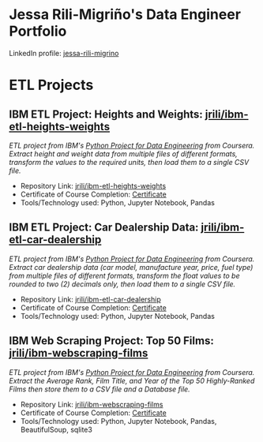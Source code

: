 # Jessa Rili-Migriño's Data Engineer Portfolio

LinkedIn profile: [jessa-rili-migrino](https://www.linkedin.com/in/jessa-rili-migrino/)

# ETL Projects

## IBM ETL Project: Heights and Weights: [jrili/ibm-etl-heights-weights](https://github.com/jrili/ibm-etl-heights-weights)
_ETL project from IBM's [Python Project for Data Engineering](https://www.coursera.org/learn/python-project-for-data-engineering) from Coursera.
Extract height and weight data from multiple files of different formats, transform the values to the required units, then load them to a single CSV file._
- Repository Link: [jrili/ibm-etl-heights-weights](https://github.com/jrili/ibm-etl-heights-weights)
- Certificate of Course Completion: [Certificate](https://www.coursera.org/account/accomplishments/verify/TFH7N05KO7D3)
- Tools/Technology used: Python, Jupyter Notebook, Pandas

## IBM ETL Project: Car Dealership Data: [jrili/ibm-etl-car-dealership](https://github.com/jrili/ibm-etl-car-dealership)
_ETL project from IBM's [Python Project for Data Engineering](https://www.coursera.org/learn/python-project-for-data-engineering) from Coursera.
Extract car dealership data (car model, manufacture year, price, fuel type) from multiple files of different formats, transform the float values to be rounded to two (2) decimals only, then load them to a single CSV file._
- Repository Link: [jrili/ibm-etl-car-dealership](https://github.com/jrili/ibm-etl-car-dealership)
- Certificate of Course Completion: [Certificate](https://www.coursera.org/account/accomplishments/verify/TFH7N05KO7D3)
- Tools/Technology used: Python, Jupyter Notebook, Pandas

## IBM Web Scraping Project: Top 50 Films: [jrili/ibm-webscraping-films](https://github.com/jrili/ibm-webscraping-films)
_ETL project from IBM's [Python Project for Data Engineering](https://www.coursera.org/learn/python-project-for-data-engineering) from Coursera.
Extract the Average Rank, Film Title, and Year of the Top 50 Highly-Ranked Films then store them to a CSV file and a Database file._
- Repository Link: [jrili/ibm-webscraping-films](https://github.com/jrili/ibm-webscraping-films)
- Certificate of Course Completion: [Certificate](https://www.coursera.org/account/accomplishments/verify/TFH7N05KO7D3)
- Tools/Technology used: Python, Jupyter Notebook, Pandas, BeautifulSoup, sqlite3
